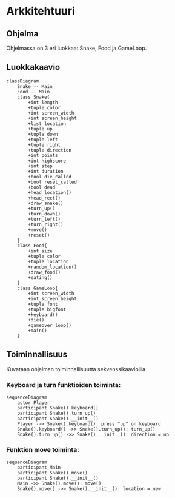 # Arkkitehtuuri
## Ohjelma
Ohjelmassa on 3 eri luokkaa: Snake, Food ja GameLoop.
## Luokkakaavio

```mermaid
classDiagram
    Snake -- Main
    Food -- Main
    class Snake{
        +int length
        +tuple color
        +int screen_width
        +int screen_height
        +list location
        +tuple up
        +tuple down
        +tuple left
        +tuple right
        +tuple direction
        +int points
        +int highscore
        +int step
        +int duration
        +bool die_called
        +bool reset_called
        +bool dead
        +head_location()
        +head_rect()
        +draw_snake()
        +turn_up()
        +turn_down()
        +turn_left()
        +turn_right()
        +move()
        +reset()
    }
    class Food{
        +int size
        +tuple color
        +tuple location
        +random_location()
        +draw_food()
        +eating()
    }
    class GameLoop{
        +int screen_width
        +int screen_height
        +tuple font
        +tuple bigfont
        +keyboard()
        +die()
        +gameover_loop()
        +main()
    }
```

## Toiminnallisuus
Kuvataan ohjelman toiminnallisuutta sekvenssikaavioilla
### Keyboard ja turn funktioiden toiminta:

```mermaid
sequenceDiagram
    actor Player
    participant Snake().keyboard()
    participant Snake().turn_up()
    participant Snake().__init__()
    Player ->> Snake().keyboard(): press "up" on keyboard
    Snake().keyboard() ->> Snake().turn_up(): turn_up()
    Snake().turn_up() ->> Snake().__init__(): direction = up
```

### Funktion move toiminta:

```mermaid
sequenceDiagram
    participant Main
    participant Snake().move()
    participant Snake().__init__()
    Main ->> Snake().move(): move()
    Snake().move() ->> Snake().__init__(): location = new
```
